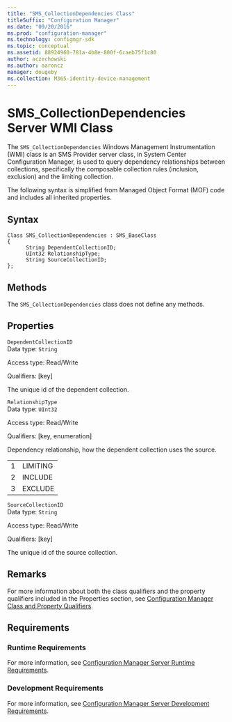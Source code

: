 ```yaml
---
title: "SMS_CollectionDependencies Class"
titleSuffix: "Configuration Manager"
ms.date: "09/20/2016"
ms.prod: "configuration-manager"
ms.technology: configmgr-sdk
ms.topic: conceptual
ms.assetid: 88924960-781a-4b8e-800f-6caeb75f1c80
author: aczechowski
ms.author: aaroncz
manager: dougeby
ms.collection: M365-identity-device-management
---
```

# SMS_CollectionDependencies Server WMI Class
The `SMS_CollectionDependencies` Windows Management Instrumentation (WMI) class is an SMS Provider server class, in System Center Configuration Manager, is used to query dependency relationships between collections, specifically the composable collection rules (inclusion, exclusion) and the limiting collection.  

 The following syntax is simplified from Managed Object Format (MOF) code and includes all inherited properties.  

## Syntax  

```  
Class SMS_CollectionDependencies : SMS_BaseClass  
{  
      String DependentCollectionID;  
      UInt32 RelationshipType;  
      String SourceCollectionID;  
};  
```  

## Methods  
 The `SMS_CollectionDependencies` class does not define any methods.  

## Properties  
 `DependentCollectionID`  
 Data type: `String`  

 Access type: Read/Write  

 Qualifiers: [key]  

 The unique id of the dependent collection.  

 `RelationshipType`  
 Data type: `UInt32`  

 Access type: Read/Write  

 Qualifiers: [key, enumeration]  

 Dependency relationship, how the dependent collection uses the source.  

|||  
|-|-|  
|1|LIMITING|  
|2|INCLUDE|  
|3|EXCLUDE|  

 `SourceCollectionID`  
 Data type: `String`  

 Access type: Read/Write  

 Qualifiers: [key]  

 The unique id of the source collection.  

## Remarks  
 For more information about both the class qualifiers and the property qualifiers included in the Properties section, see [Configuration Manager Class and Property Qualifiers](../../../../../develop/reference/misc/class-and-property-qualifiers.md).  

## Requirements  

### Runtime Requirements  
 For more information, see [Configuration Manager Server Runtime Requirements](../../../../../develop/core/reqs/server-runtime-requirements.md).  

### Development Requirements  
 For more information, see [Configuration Manager Server Development Requirements](../../../../../develop/core/reqs/server-development-requirements.md).  
